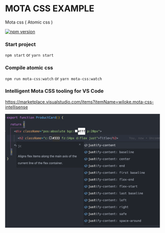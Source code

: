 # MOTA CSS EXAMPLE

Mota css ( Atomic css )

[![npm version](https://img.shields.io/npm/v/mota-css.svg)](https://www.npmjs.com/package/mota-css)


### Start project
`npm start` or `yarn start`

### Compile atomic css
`npm run mota-css:watch` or `yarn mota-css:watch`

### Intelligent Mota CSS tooling for VS Code

<https://marketplace.visualstudio.com/items?itemName=wiloke.mota-css-intellisense>


<img src="https://raw.githubusercontent.com/wiloke1/mota-css-example/main/.github/banner.png" alt="" />
